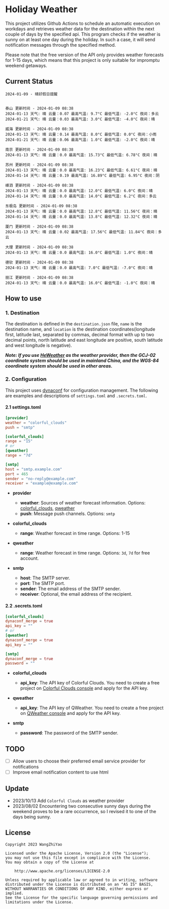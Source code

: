 # Holiday Weather

This project utilizes Github Actions to schedule an automatic execution on workdays and retrieves weather data for the destination within the next couple of days by the  specified api.
This program checks if the weather is sunny on at least one day during the holiday. In such a case, it will send notification messages through the specified method.

Please note that the free version of the API only provides weather forecasts for 1-15 days, which means that this project is only suitable for impromptu weekend getaways.

## Current Status

```
2024-01-09 - 晴好假日提醒


泰山 更新时间 - 2024-01-09 08:38
2024-01-13 天气: 晴 云量：0.07 最高气温: 9.7°C 最低气温: -2.0°C 夜间：多云
2024-01-21 天气: 晴 云量：0.03 最高气温: 3.0°C 最低气温: -4.0°C 夜间：晴

威海 更新时间 - 2024-01-09 08:38
2024-01-13 天气: 晴 云量：0.14 最高气温: 8.0°C 最低气温: 0.0°C 夜间：小雨
2024-01-21 天气: 晴 云量：0.06 最高气温: 1.0°C 最低气温: -2.0°C 夜间：晴

南京 更新时间 - 2024-01-09 08:38
2024-01-13 天气: 晴 云量：0.0 最高气温: 15.73°C 最低气温: 6.78°C 夜间：晴

苏州 更新时间 - 2024-01-09 08:38
2024-01-13 天气: 晴 云量：0.0 最高气温: 16.23°C 最低气温: 6.61°C 夜间：晴
2024-01-14 天气: 晴 云量：0.19 最高气温: 16.89°C 最低气温: 6.95°C 夜间：阴

嵊泗 更新时间 - 2024-01-09 08:38
2024-01-13 天气: 晴 云量：0.0 最高气温: 12.0°C 最低气温: 6.0°C 夜间：晴
2024-01-14 天气: 晴 云量：0.0 最高气温: 14.0°C 最低气温: 6.2°C 夜间：多云

东极岛 更新时间 - 2024-01-09 08:38
2024-01-13 天气: 晴 云量：0.0 最高气温: 12.8°C 最低气温: 11.56°C 夜间：晴
2024-01-14 天气: 晴 云量：0.0 最高气温: 13.8°C 最低气温: 12.32°C 夜间：晴

厦门 更新时间 - 2024-01-09 08:38
2024-01-13 天气: 晴 云量：0.02 最高气温: 17.56°C 最低气温: 11.84°C 夜间：多云

大理 更新时间 - 2024-01-09 08:38
2024-01-13 天气: 晴 云量：0.0 最高气温: 16.0°C 最低气温: 1.0°C 夜间：晴

德钦 更新时间 - 2024-01-09 08:38
2024-01-13 天气: 晴 云量：0.0 最高气温: 7.0°C 最低气温: -7.0°C 夜间：晴

丽江 更新时间 - 2024-01-09 08:38
2024-01-13 天气: 晴 云量：0.0 最高气温: 16.0°C 最低气温: -1.0°C 夜间：晴

```

## How to use

### 1. Destination

The destination is defined in the `destination.json` file, `name` is the destination name, and `location` is the destination coordinates(longitude first, latitude last, separated by commas, decimal format with up to two decimal points, north latitude and east longitude are positive, south latitude and west longitude is negative).

***Note: If you use [HeWeather](https://dev.qweather.com/docs/) as the weather provider, then the GCJ-02 coordinate system should be used in mainland China, and the WGS-84 coordinate system should be used in other areas.***

### 2. Configuration

This project uses [dynaconf](https://github.com/dynaconf/dynaconf) for configuration management. The following are examples and descriptions of `settings.toml`  and `.secrets.toml`.

#### 2.1 settings.toml

```toml
[provider]
weather = "colorful_clouds"
push = "smtp"

[colorful_clouds]
range = "15"
# or
[qweather]
range = "7d"

[smtp]
host = "smtp.example.com"
port = 465
sender = "no-reply@example.com"
receiver = "example@example.com"
```
- **provider**
  - **weather**: Sources of weather forecast information. Options: [colorful_clouds](https://docs.caiyunapp.com/docs/daily), [qweather](https://dev.qweather.com/docs/api/weather/weather-daily-forecast/)
  - **push**: Message push channels. Options: `smtp`

- **colorful_clouds**
  - **range**:  Weather forecast in time range. Options: 1-15

- **qweather**
  - **range**: Weather forecast in time range. Options: `3d`, `7d` for free account.

- **smtp**
  - **host**: The SMTP server.
  - **port**: The SMTP port.
  - **sender**: The email address of the SMTP sender.
  - **receiver**: Optional, the email address of the recipient.

#### 2.2 .secrets.toml

```toml
[colorful_clouds]
dynaconf_merge = true
api_key = ""
# or
[qweather]
dynaconf_merge = true
api_key = ""

[smtp]
dynaconf_merge = true
password = ""
```

- **colorful_clouds**
  - **api_key**:  The API key of Colorful Clouds. You need to create a free project on [Colorful Clouds console](https://platform.caiyunapp.com/dashboard/index) and apply for the API key.

- **qweather**
  - **api_key**: The API key of QWeather. You need to create a free project on [QWeather console](https://console.qweather.com/#/console) and apply for the API key.

- **smtp**
  - **password**: The password of the SMTP sender.


## TODO

- [ ] Allow users to choose their preferred email service provider for notifications
- [ ] Improve email notification content to use html

## Update
- 2023/10/13 Add `Colorful Clouds` as weather provider 
- 2023/08/02 Encountering two consecutive sunny days during the weekend proves to be a rare occurrence, so I revised it to one of the days being sunny.

## License

    Copyright 2023 WangZhiYao
    
    Licensed under the Apache License, Version 2.0 (the "License");
    you may not use this file except in compliance with the License.
    You may obtain a copy of the License at
    
        http://www.apache.org/licenses/LICENSE-2.0
    
    Unless required by applicable law or agreed to in writing, software
    distributed under the License is distributed on an "AS IS" BASIS,
    WITHOUT WARRANTIES OR CONDITIONS OF ANY KIND, either express or implied.
    See the License for the specific language governing permissions and
    limitations under the License.
